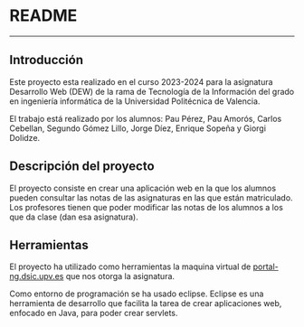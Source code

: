 # README

---

## Introducción

Este proyecto esta realizado en el curso 2023-2024 para la asignatura Desarrollo Web (DEW) de la rama de Tecnología de la Información del grado en ingeniería informática de la Universidad Politécnica de Valencia. 

El trabajo está realizado por los alumnos: Pau Pérez, Pau Amorós, Carlos Cebellan, Segundo Gómez Lillo, Jorge Díez, Enrique Sopeña y Giorgi Dolidze. 

## Descripción del proyecto

El proyecto consiste en crear una aplicación web en la que los alumnos pueden consultar las notas de las asignaturas en las que están matriculado. Los profesores tienen que poder modificar las notas de los alumnos a los que da clase (dan esa asignatura). 

## Herramientas

El proyecto ha utilizado como herramientas la maquina virtual de [portal-ng.dsic.upv.es](http://portal-ng.dsic.upv.es) que nos otorga la asignatura. 

Como entorno de programación se ha usado eclipse. Eclipse es una herramienta de desarrollo que facilita la tarea de crear aplicaciones web, enfocado en Java, para poder crear servlets.